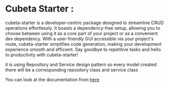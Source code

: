 # Cubeta Starter  :

cubeta-starter is a developer-centric package designed to streamline CRUD operations effortlessly. It boasts a
dependency-free setup, allowing you to choose between using it as a core part of your project or as a convenient dev
dependency. With a user-friendly GUI accessible via your project's route, cubeta-starter simplifies code generation,
making your development experience smooth and efficient. Say goodbye to repetitive tasks and hello to productivity with
cubeta-starter!

it is using Repository and Service design pattern so every model created there will be a corresponding repository
class and service class

You can look at the documentation from [here](https://cubeta-io.github.io/cubeta-starter)
